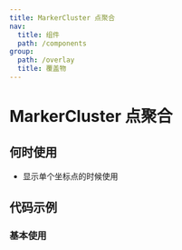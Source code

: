 ```yaml
---
title: MarkerCluster 点聚合
nav:
  title: 组件
  path: /components
group:
  path: /overlay
  title: 覆盖物
---
```


# MarkerCluster 点聚合

## 何时使用

- 显示单个坐标点的时候使用

## 代码示例

### 基本使用

<code src="./demo/demo-01.tsx" />
